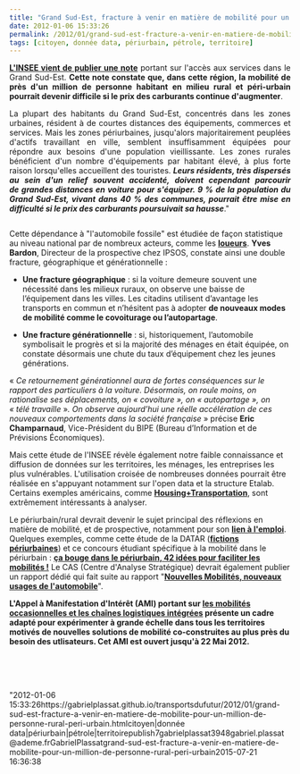 ```yaml
---
title: "Grand Sud-Est, fracture à venir en matière de mobilité pour un million de personne (rural, péri-urbain)"
date: 2012-01-06 15:33:26
permalink: /2012/01/grand-sud-est-fracture-a-venir-en-matiere-de-mobilite-pour-un-million-de-personne-rural-peri-urbain.html
tags: [citoyen, donnée data, périurbain, pétrole, territoire]
---
```


<p style="text-align: justify"><a href="http://www.insee.fr/fr/themes/document.asp?reg_id=8&ref_id=18130" target="_blank"><strong>L'INSEE vient de publier une note</strong></a> portant sur l'accès aux services dans le Grand Sud-Est. <strong>Cette note constate que, dans cette région, la mobilité de près d'un million de personne habitant en milieu rural et péri-urbain pourrait devenir difficile si le prix des carburants continue d'augmenter</strong>.</p> <p style="text-align: justify">La plupart des habitants du Grand Sud-Est, concentrés dans les zones urbaines, résident à de courtes distances   	des équipements, commerces et services. Mais les zones périurbaines, jusqu'alors majoritairement peuplées d'actifs   	travaillant en ville, semblent insuffisamment équipées pour répondre aux besoins d'une population vieillissante.   	Les zones rurales bénéficient d'un nombre d'équipements par habitant élevé, à plus forte raison lorsqu'elles   	accueillent des touristes. <em><strong>Leurs résidents, très dispersés au sein d'un relief souvent accidenté, doivent cependant   	parcourir de grandes distances en voiture pour s'équiper. 9 % de la population  du Grand Sud-Est, vivant dans 40 % des communes, pourrait être mise en difficulté si le prix des carburants   poursuivait sa hausse</strong></em>."</p> <p style=""text-align: justify""><a href="https://gabrielplassat.github.io/transportsdufutur/wp-content/uploads/sites/6/old/6a0120a66d2ad4970b0162ff1d44f8970d-800wi.gif"" rel=""lightbox""><img alt=""Carte_bassins_services"" class=""asset  asset-image at-xid-6a0120a66d2ad4970b0162ff1d44f8970d"" src=""/wp-content/uploads/sites/6/old/6a0120a66d2ad4970b0162ff1d44f8970d-120wi.gif"" style=""margin-left: automargin-right: auto"" title=""Carte_bassins_services"" /></a> </p>  <!--more-->  Cette dépendance à "l'automobile fossile" est étudiée de façon statistique au niveau national par de nombreux acteurs, comme les <a href=""http://www.location-longue-duree.net/actualites-lld/evolution-du-prix-des-carburants-impact-sur-les-comportements-des-entreprises-et-des-menages"" target=""_blank""><strong>loueurs</strong></a>. <strong>Yves Bardon</strong>, Directeur de la prospective chez IPSOS, constate ainsi une double fracture, géographique et générationnelle : <ul style=""text-align: justify""> <li><strong>Une fracture géographique</strong> : si la voiture demeure  souvent une nécessité dans les milieux ruraux, on observe une baisse de  l’équipement dans les villes. Les citadins utilisent d’avantage les  transports en commun et n’hésitent pas à adopter <strong>de nouveaux modes de mobilité comme le covoiturage ou l’autopartage</strong>.</li> </ul> <ul style=""text-align: justify""> <li><strong>Une fracture générationnelle</strong> : si, historiquement,  l’automobile symbolisait le progrès et si la majorité des ménages en  était équipée, on constate désormais une chute du taux d’équipement chez  les jeunes générations.</li> </ul> <p style=""text-align: justifypadding-left: 30px"">« <em>Ce retournement générationnel aura de fortes conséquences sur  le rapport des particuliers à la voiture. Désormais, on roule moins, on  rationalise ses déplacements, on « covoiture », on « autopartage », on  « télé travaille</em> »<em>. On observe aujourd’hui une réelle accélération de ces nouveaux comportements dans la société française</em> » précise <strong>Eric Champarnaud</strong>, Vice-Président du BIPE (Bureau d’Information et de Prévisions Économiques).</p> <p style=""text-align: justify"">Mais cette étude de l'INSEE révèle également notre faible connaissance et diffusion de données sur les territoires, les ménages, les entreprises les plus vulnérables. L'utilisation croisée de nombreuses données pourrait être réalisée en s'appuyant notamment sur l'open data et la structure Etalab. Certains exemples américains, comme <a href=""http://htaindex.cnt.org/"" target=""_blank""><strong>Housing+Transportation</strong></a>, sont extrêmement intéressants à analyser.</p> <p style=""text-align: justify"">Le périurbain/rural devrait devenir le sujet principal des réflexions en matière de mobilité, et de prospective, notamment pour son <a href="https://gabrielplassat.github.io/transportsdufutur/2010/12/emplois-et-mobilites-une-approche-par-le-territoire.html"" target=""_blank""><strong>lien à l'emploi</strong></a>. Quelques exemples, comme cette étude de la DATAR (<a href=""http://territoires2040.datar.gouv.fr/spip.php?article63"" target=""_blank""><strong>fictions périurbaines</strong></a>) et ce concours étudiant spécifique à la mobilité dans le périurbain : <a href=""http://www.audiar.org/node/189"" target=""_blank""><strong>ça bouge dans le périurbain, 42 idées pour faciliter les mobilités !</strong></a> Le CAS (Centre d'Analyse Stratégique) devrait également publier un rapport dédié qui fait suite au rapport "<a href="https://gabrielplassat.github.io/transportsdufutur/2010/11/les-nouvelles-mobilites-adapter-lautomobile-aux-modes-de-vie-de-demain.html"" target=""_blank""><strong>Nouvelles Mobilités, nouveaux usages de l'automobile</strong></a>".</p> <p style=""text-align: justify""><strong>L'Appel à Manifestation d'Intérêt (AMI) portant sur <a href="https://gabrielplassat.github.io/transportsdufutur/2011/12/ami-chaines-logistiques-et-mobilites-occasionnelles-des-personnes-ademe.html"" target=""_blank"">les mobilités occasionnelles et les chaînes logistiques intégrées</a> présente un cadre adapté pour expérimenter à grande échelle dans tous les territoires motivés de nouvelles solutions de mobilité co-construites au plus près du besoin des utlisateurs. Cet AMI est ouvert jusqu'à 22 Mai 2012.</strong><br /><br /><br /></p> <p> </p>"2012-01-06 15:33:26https://gabrielplassat.github.io/transportsdufutur/2012/01/grand-sud-est-fracture-a-venir-en-matiere-de-mobilite-pour-un-million-de-personne-rural-peri-urbain.htmlcitoyen|donnée data|périurbain|pétrole|territoirepublish7gabrielplassat3948gabriel.plassat@ademe.frGabrielPlassatgrand-sud-est-fracture-a-venir-en-matiere-de-mobilite-pour-un-million-de-personne-rural-peri-urbain2015-07-21 16:36:38
